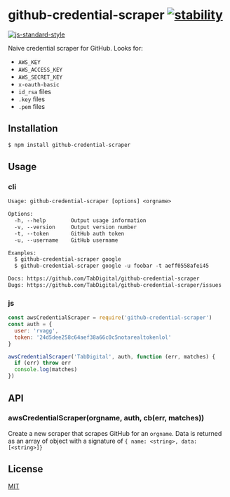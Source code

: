 # github-credential-scraper [![stability][0]][1]
[![js-standard-style][10]][11]

Naive credential scraper for GitHub. Looks for:
- `AWS_KEY`
- `AWS_ACCESS_KEY`
- `AWS_SECRET_KEY`
- `x-oauth-basic`
- `id_rsa` files
- `.key` files
- `.pem` files

## Installation
```sh
$ npm install github-credential-scraper
```

## Usage
### cli
```txt
Usage: github-credential-scraper [options] <orgname>

Options:
  -h, --help        Output usage information
  -v, --version     Output version number
  -t, --token       GitHub auth token
  -u, --username    GitHub username

Examples:
  $ github-credential-scraper google
  $ github-credential-scraper google -u foobar -t aeff0558afei45

Docs: https://github.com/TabDigital/github-credential-scraper
Bugs: https://github.com/TabDigital/github-credential-scraper/issues
```

### js
```js
const awsCredentialScraper = require('github-credential-scraper')
const auth = {
  user: 'rvagg',
  token: '24d5dee258c64aef38a66c0c5notarealtokenlol'
}

awsCredentialScraper('TabDigital', auth, function (err, matches) {
  if (err) throw err
  console.log(matches)
})
```

## API
### awsCredentialScraper(orgname, auth, cb(err, matches))
Create a new scraper that scrapes GitHub for an `orgname`. Data is returned as
an array of object with a signature of `{ name: <string>, data: [<string>]}`

## License
[MIT](https://tldrlegal.com/license/mit-license)

[0]: https://img.shields.io/badge/stability-experimental-orange.svg?style=flat-square
[1]: https://nodejs.org/api/documentation.html#documentation_stability_index
[10]: https://img.shields.io/badge/code%20style-standard-brightgreen.svg?style=flat-square
[11]: https://github.com/feross/standard
